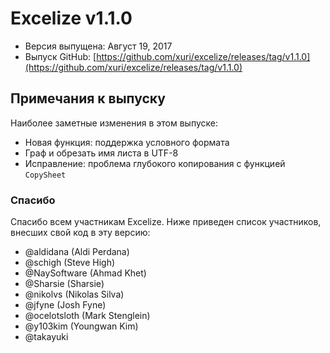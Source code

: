 # Excelize v1.1.0

* Версия выпущена: Август 19, 2017
* Выпуск GitHub: [https://github.com/xuri/excelize/releases/tag/v1.1.0](https://github.com/xuri/excelize/releases/tag/v1.1.0)

## Примечания к выпуску

Наиболее заметные изменения в этом выпуске:

* Новая функция: поддержка условного формата
* Граф и обрезать имя листа в UTF-8
* Исправление: проблема глубокого копирования с функцией `CopySheet`

### Спасибо

Спасибо всем участникам Excelize. Ниже приведен список участников, внесших свой код в эту версию:

* @aldidana (Aldi Perdana)
* @schigh (Steve High)
* @NaySoftware (Ahmad Khet)
* @Sharsie (Sharsie)
* @nikolvs (Nikolas Silva)
* @jfyne (Josh Fyne)
* @ocelotsloth (Mark Stenglein)
* @y103kim (Youngwan Kim)
* @takayuki
